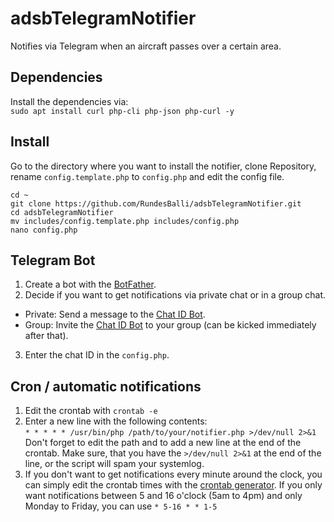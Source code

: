 # adsbTelegramNotifier
Notifies via Telegram when an aircraft passes over a certain area.

## Dependencies
Install the dependencies via:  
`sudo apt install curl php-cli php-json php-curl -y`

## Install
Go to the directory where you want to install the notifier, clone Repository, rename `config.template.php` to `config.php` and edit the config file.
```shell
cd ~
git clone https://github.com/RundesBalli/adsbTelegramNotifier.git
cd adsbTelegramNotifier
mv includes/config.template.php includes/config.php
nano config.php
```

## Telegram Bot
1. Create a bot with the [BotFather](https://t.me/BotFather).
2. Decide if you want to get notifications via private chat or in a group chat.
  * Private: Send a message to the [Chat ID Bot](https://t.me/rb_chatId_bot).
  * Group: Invite the [Chat ID Bot](https://t.me/rb_chatId_bot) to your group (can be kicked immediately after that).
3. Enter the chat ID in the `config.php`.

## Cron / automatic notifications
1. Edit the crontab with `crontab -e`
2. Enter a new line with the following contents:  
`* * * * * /usr/bin/php /path/to/your/notifier.php >/dev/null 2>&1`  
Don't forget to edit the path and to add a new line at the end of the crontab. Make sure, that you have the `>/dev/null 2>&1` at the end of the line, or the script will spam your systemlog.
3. If you don't want to get notifications every minute around the clock, you can simply edit the crontab times with the [crontab generator](https://crontab-generator.org/). If you only want notifications between 5 and 16 o'clock (5am to 4pm) and only Monday to Friday, you can use `* 5-16 * * 1-5`
